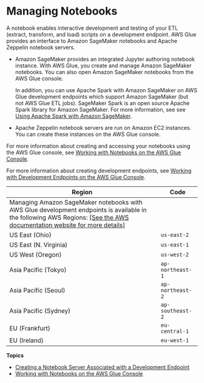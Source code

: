 # Managing Notebooks<a name="notebooks-with-glue"></a>

A notebook enables interactive development and testing of your ETL \(extract, transform, and load\) scripts on a development endpoint\. AWS Glue provides an interface to Amazon SageMaker notebooks and Apache Zeppelin notebook servers\.
+ Amazon SageMaker provides an integrated Jupyter authoring notebook instance\. With AWS Glue, you create and manage Amazon SageMaker notebooks\. You can also open Amazon SageMaker notebooks from the AWS Glue console\.

  In addition, you can use Apache Spark with Amazon SageMaker on AWS Glue development endpoints which support Amazon SageMaker \(but not AWS Glue ETL jobs\)\. SageMaker Spark is an open source Apache Spark library for Amazon SageMaker\. For more information, see see [Using Apache Spark with Amazon SageMaker](https://docs.aws.amazon.com/sagemaker/latest/dg/apache-spark.html)\. 
+ Apache Zeppelin notebook servers are run on Amazon EC2 instances\. You can create these instances on the AWS Glue console\.

 For more information about creating and accessing your notebooks using the AWS Glue console, see [Working with Notebooks on the AWS Glue Console](console-notebooks.md)\. 

 For more information about creating development endpoints, see [Working with Development Endpoints on the AWS Glue Console](console-development-endpoint.md)\. 


| Region | Code | 
| --- | --- | 
|   Managing Amazon SageMaker notebooks with AWS Glue development endpoints is available in the following AWS Regions: [\[See the AWS documentation website for more details\]](http://docs.aws.amazon.com/glue/latest/dg/notebooks-with-glue.html)   | 
| US East \(Ohio\) | `us-east-2` | 
| US East \(N\. Virginia\) | `us-east-1` | 
| US West \(Oregon\) | `us-west-2` | 
| Asia Pacific \(Tokyo\) | `ap-northeast-1` | 
| Asia Pacific \(Seoul\) | `ap-northeast-2` | 
| Asia Pacific \(Sydney\) | `ap-southeast-2` | 
| EU \(Frankfurt\) | `eu-central-1` | 
| EU \(Ireland\) | `eu-west-1` | 

**Topics**
+ [Creating a Notebook Server Associated with a Development Endpoint](dev-endpoint-notebook-server-considerations.md)
+ [Working with Notebooks on the AWS Glue Console](console-notebooks.md)